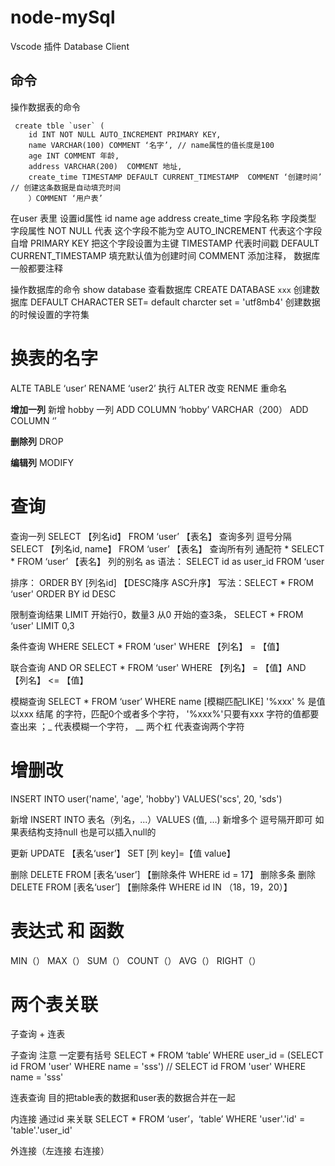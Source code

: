 # node-mySql

Vscode 插件 Database Client

## 命令
操作数据表的命令
```mysql
 create tble `user` (
    id INT NOT NULL AUTO_INCREMENT PRIMARY KEY,
    name VARCHAR(100) COMMENT ‘名字’, // name属性的值长度是100
    age INT COMMENT 年龄,
    address VARCHAR(200)  COMMENT 地址,
    create_time TIMESTAMP DEFAULT CURRENT_TIMESTAMP  COMMENT ‘创建时间’ // 创建这条数据是自动填充时间
    ）COMMENT ‘用户表’
```
在user 表里 设置id属性
id name age address create_time
字段名称  字段类型  字段属性
NOT NULL 代表   这个字段不能为空
AUTO_INCREMENT 代表这个字段自增
PRIMARY KEY 把这个字段设置为主键
TIMESTAMP 代表时间戳
DEFAULT CURRENT_TIMESTAMP 填充默认值为创建时间
COMMENT 添加注释， 数据库一般都要注释

操作数据库的命令
show database 查看数据库
CREATE DATABASE  `xxx` 创建数据库
DEFAULT CHARACTER SET= 
default charcter set = 'utf8mb4'  创建数据的时候设置的字符集


# 换表的名字
ALTE TABLE ‘user’ RENAME ‘user2’ 
执行
ALTER 改变 RENME 重命名


**增加一列**
新增 hobby 一列
ADD COLUMN ‘hobby’ VARCHAR（200）
ADD COLUMN ‘’

**删除列**
DROP 

**编辑列**
MODIFY


# 查询

查询一列 SELECT 【列名id】 FROM ‘user’ 【表名】
查询多列 逗号分隔 SELECT 【列名id, name】 FROM ‘user’ 【表名】
查询所有列 通配符 *  SELECT * FROM ‘user’ 【表名】
列的别名 as 语法：  SELECT id  as user_id FROM ‘user

排序： ORDER BY [列名id] 【DESC降序 ASC升序】  写法：SELECT * FROM ‘user' ORDER BY id DESC


限制查询结果 LIMIT 开始行0，数量3 从0 开始的查3条， SELECT * FROM ‘user' LIMIT 0,3

条件查询 WHERE  SELECT * FROM ‘user' WHERE 【列名】 = 【值】


联合查询  AND  OR   SELECT * FROM ‘user' WHERE 【列名】 = 【值】AND 【列名】 <= 【值】

模糊查询 SELECT * FROM ‘user’ WHERE name [模糊匹配LIKE] '%xxx'  % 是值以xxx 结尾 的字符，匹配0个或者多个字符，  '%xxx%'只要有xxx 字符的值都要查出来 ；_ 代表模糊一个字符， __ 两个杠 代表查询两个字符


# 增删改
INSERT INTO user('name', 'age', 'hobby') VALUES('scs', 20, 'sds')

新增 INSERT INTO 表名（列名，...）VALUES (值, ...)
新增多个 逗号隔开即可
如果表结构支持null 也是可以插入null的

更新
UPDATE 【表名‘user’】 SET [列 key]=【值 value】

删除 DELETE FROM [表名‘user’] 【删除条件 WHERE id = 17】
删除多条 删除 DELETE FROM [表名‘user’] 【删除条件 WHERE id IN （18，19，20）】


# 表达式 和 函数 
MIN（）
MAX（）
SUM（）
COUNT（）
AVG（）
RIGHT（）


# 两个表关联
子查询 + 连表

子查询
注意 一定要有括号
SELECT * FROM ‘table’ WHERE user_id = (SELECT id FROM 'user' WHERE name = 'sss') 
// SELECT id FROM 'user' WHERE name = 'sss'


连表查询
目的把table表的数据和user表的数据合并在一起

内连接
通过id 来关联
SELECT * FROM ‘user’，‘table’ WHERE 'user'.'id' = 'table'.'user_id'

外连接（左连接 右连接）